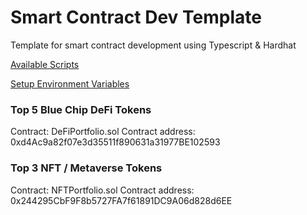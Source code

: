 # Smart Contract Dev Template

Template for smart contract development using Typescript & Hardhat

[Available Scripts](https://github.com/yuichiroaoki/typescript-hardhat/wiki/Available-Scripts)

[Setup Environment Variables](https://github.com/yuichiroaoki/typescript-hardhat/wiki/Setup-Environment-Variables)

### Top 5 Blue Chip DeFi Tokens

Contract: DeFiPortfolio.sol
Contract address: 0xd4Ac9a82f07e3d35511f890631a31977BE102593

### Top 3 NFT / Metaverse Tokens
Contract: NFTPortfolio.sol
Contract address: 0x244295CbF9F8b5727FA7f61891DC9A06d828d6EE
